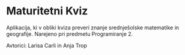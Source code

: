 # Maturitetni Kviz

Aplikacija, ki v obliki kviza preveri znanje srednješolske matematike in geografije. Narejeno pri predmetu Programiranje 2.

Avtorici: Larisa Carli in Anja Trop

